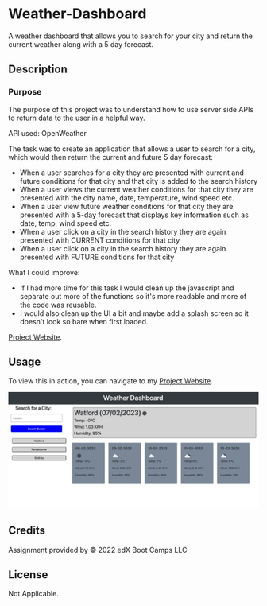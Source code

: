 # Weather-Dashboard
A weather dashboard that allows you to search for your city and return the current weather along with a 5 day forecast.

## Description

### Purpose
The purpose of this project was to understand how to use server side APIs to return data to the user in a helpful way.

API used: OpenWeather

The task was to create an application that allows a user to search for a city, which would then return the current and future 5 day forecast: 

* When a user searches for a city they are presented with current and future conditions for that city and that city is added to the search history
* When a user views the current weather conditions for that city they are presented with the city name, date, temperature, wind speed etc.
* When a user view future weather conditions for that city they are presented with a 5-day forecast that displays key information such as date, temp, wind speed etc. 
* When a user click on a city in the search history they are again presented with CURRENT conditions for that city
* When a user click on a city in the search history they are again presented with FUTURE conditions for that city


What I could improve: 
* If I had more time for this task I would clean up the javascript and separate out more of the functions so it's more readable and more of the code was reusable.
* I would also clean up the UI a bit and maybe add a splash screen so it doesn't look so bare when first loaded.


[Project Website](https://nailahmukhtar.github.io/Weather-Dashboard).

## Usage
To view this in action, you can navigate to my [Project Website](https://nailahmukhtar.github.io/Weather-Dashboard).

![project website screenshot](./assets/images/weatherdashboard-screenshot.png)


## Credits
Assignment provided by © 2022 edX Boot Camps LLC

## License
Not Applicable.
